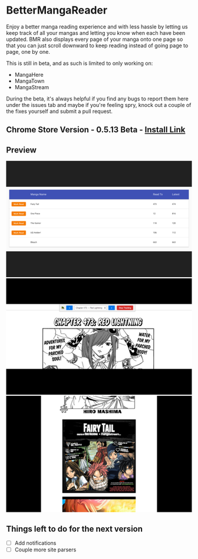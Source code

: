 # BetterMangaReader
Enjoy a better manga reading experience and with less hassle by letting us keep track of all your mangas and letting you know when each have been updated. BMR also displays every page of your manga onto one page so that you can just scroll downward to keep reading instead of going page to page, one by one.

This is still in beta, and as such is limited to only working on:
- MangaHere
- MangaTown
- MangaStream

During the beta, it's always helpful if you find any bugs to report them here under the issues tab and maybe if you're feeling spry, knock out a couple of the fixes yourself and submit a pull request.

## Chrome Store Version - 0.5.13 Beta - [Install Link](https://chrome.google.com/webstore/detail/bettermangareader/gecohlfddhgfhkadmdghjjmijdpabmlp?hl=en&gl=US)

## Preview
![Manga List](https://raw.githubusercontent.com/JonathanWolfe/BetterMangaReader/master/screenshots/bmr-manga-list.png)
![BMR Loaded](https://raw.githubusercontent.com/JonathanWolfe/BetterMangaReader/master/screenshots/bmr-loaded.png)
![BMR Manga Layout](https://raw.githubusercontent.com/JonathanWolfe/BetterMangaReader/master/screenshots/bmr-layout.png)

## Things left to do for the next version
- [ ] Add notifications
- [ ] Couple more site parsers
